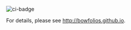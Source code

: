 ![ci-badge](https://github.com/bowfolios/bowfolios/workflows/ci-bowfolios/badge.svg)


For details, please see http://bowfolios.github.io.

